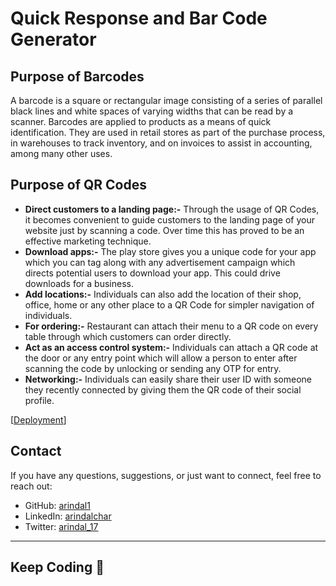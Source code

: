 # Quick Response and Bar Code Generator

## Purpose of Barcodes

A barcode is a square or rectangular image consisting of a series of parallel black lines and white spaces of varying widths that can be read by a scanner. Barcodes are applied to products as a means of quick identification. They are used in retail stores as part of the purchase process, in warehouses to track inventory, and on invoices to assist in accounting, among many other uses.

## Purpose of QR Codes

- **Direct customers to a landing page:-** Through the usage of QR Codes, it becomes convenient to guide customers to the landing page of your website just by scanning a code. Over time this has proved to be an effective marketing technique.
- **Download apps:-** The play store gives you a unique code for your app which you can tag along with any advertisement campaign which directs potential users to download your app. This could drive downloads for a business.
- **Add locations:-** Individuals can also add the location of their shop, office, home or any other place to a QR Code for simpler navigation of individuals.
- **For ordering:-** Restaurant can attach their menu to a QR code on every table through which customers can order directly.
- **Act as an access control system:-** Individuals can attach a QR code at the door or any entry point which will allow a person to enter after scanning the code by unlocking or sending any OTP for entry.
- **Networking:-** Individuals can easily share their user ID with someone they recently connected by giving them the QR code of their social profile.

[[Deployment](https://arindal1.github.io/qr-bar-generator/)]

## Contact

If you have any questions, suggestions, or just want to connect, feel free to reach out:

- GitHub: [arindal1](https://github.com/arindal1)
- LinkedIn: [arindalchar](https://www.linkedin.com/in/arindalchar/)
- Twitter: [arindal_17](https://twitter.com/arindal_17)

---

## Keep Coding 🚀
